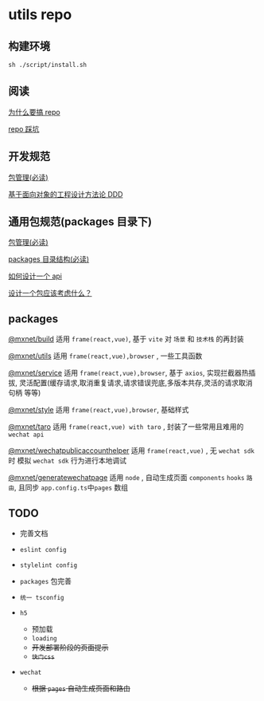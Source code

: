 <!--
 * @Author: 邱狮杰
 * @Date: 2022-05-11 22:37:08
 * @LastEditTime: 2022-08-18 10:51:33
 * @Description:
 * @FilePath: /repo/README.md
-->

# utils repo

## 构建环境

```shell
sh ./script/install.sh
```

## 阅读

[为什么要搞 repo](https://juejin.cn/post/6844904087662624781)

[repo 踩坑](https://juejin.cn/post/6972139870231724045)

## 开发规范

[包管理(必读)](/docs/lerna.md)

[基于面向对象的工程设计方法论 DDD](https://www.bilibili.com/video/bv11q4y1q74f?spm_id_from=333.337.search-card.all.click)

## 通用包规范(packages 目录下)

[包管理(必读)](/docs/lerna.md)

[packages 目录结构(必读)](/docs/basicDirectoryStructure.md)

[如何设计一个 api](https://juejin.cn/post/6958414391339401247)

[设计一个包应该考虑什么？](/docs/buildPackage.md)

## packages

[@mxnet/build](/packages/build/README.md) 适用 `frame(react,vue)`, 基于 `vite` 对 `场景` 和 `技术栈` 的再封装

[@mxnet/utils](/packages/utils/README.md) 适用 `frame(react,vue),browser` , 一些工具函数

[@mxnet/service](/packages/service/README.md) 适用 `frame(react,vue),browser`, 基于 `axios`, 实现拦截器热插拔, 灵活配置(缓存请求,取消重复请求,请求错误兜底,多版本共存,灵活的请求取消句柄 等等)

[@mxnet/style](/packages/style/README.md) 适用 `frame(react,vue),browser`, 基础样式

[@mxnet/taro](/packages/taro/README.md) 适用 `frame(react,vue) with taro` , 封装了一些常用且难用的 `wechat api`

[@mxnet/wechatpublicaccounthelper](/packages/weChatPublicAccountHelper/README.md) 适用 `frame(react,vue)` , 无 `wechat sdk` 时 模拟 `wechat sdk` 行为进行本地调试

[@mxnet/generatewechatpage](/script/generateWeChatPage/README.md) 适用 `node` , 自动生成页面 `components` `hooks` `路由`, 且同步 `app.config.ts`中`pages` 数组

## TODO

- 完善文档

- `eslint config`

- `stylelint config`

- `packages` 包完善

- `统一 tsconfig`

- `h5`

  - 预加载
  - `loading`
  - ~~开发部署阶段的页面提示~~
  - ~~`快门css`~~

- `wechat`
  - ~~根据 `pages` 自动生成页面和路由~~
